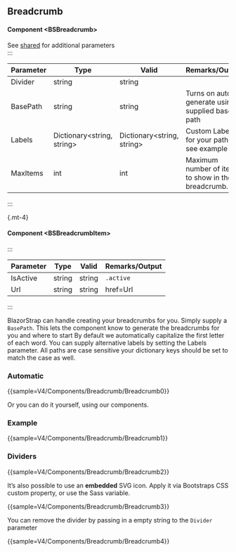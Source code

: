 ﻿## Breadcrumb
#### Component \<BSBreadcrumb\>
See [shared](layout/shared) for additional parameters    
:::

| Parameter | Type                       | Valid                      | Remarks/Output                                     | 
|-----------|----------------------------|----------------------------|----------------------------------------------------|
| Divider   | string                     | string                     |                                                    | {.table-striped}  
| BasePath  | string                     | string                     | Turns on auto generate using supplied base path    |
| Labels    | Dictionary<string, string> | Dictionary<string, string> | Custom Labels for your paths see example           |
| MaxItems  | int                        | int                        | Maximum number of items to show in the breadcrumb. |

:::

{.mt-4}
#### Component \<BSBreadcrumbItem\>
:::

| Parameter | Type   | Valid  | Remarks/Output | 
|-----------|--------|--------|----------------|
| IsActive  | string | string | `.active`      | {.table-striped}  
| Url       | string | string | href=Url       |

:::

BlazorStrap can handle creating your breadcrumbs for you. 
Simply supply a `BasePath`. This lets the component know to generate the breadcrumbs for you and where to start
By default we automatically capitalize the first letter of each word. You can supply alternative labels by setting the Labels parameter.
All paths are case sensitive your dictionary keys should be set to match the case as well.

### Automatic

{{sample=V4/Components/Breadcrumb/Breadcrumb0}}

Or you can do it yourself, using our components.

### Example

{{sample=V4/Components/Breadcrumb/Breadcrumb1}}

### Dividers

{{sample=V4/Components/Breadcrumb/Breadcrumb2}}


It’s also possible to use an **embedded** SVG icon. Apply it via Bootstraps CSS custom property, or use the Sass variable.

{{sample=V4/Components/Breadcrumb/Breadcrumb3}}

You can remove the divider by passing in a empty string to the `Divider` parameter

{{sample=V4/Components/Breadcrumb/Breadcrumb4}}
